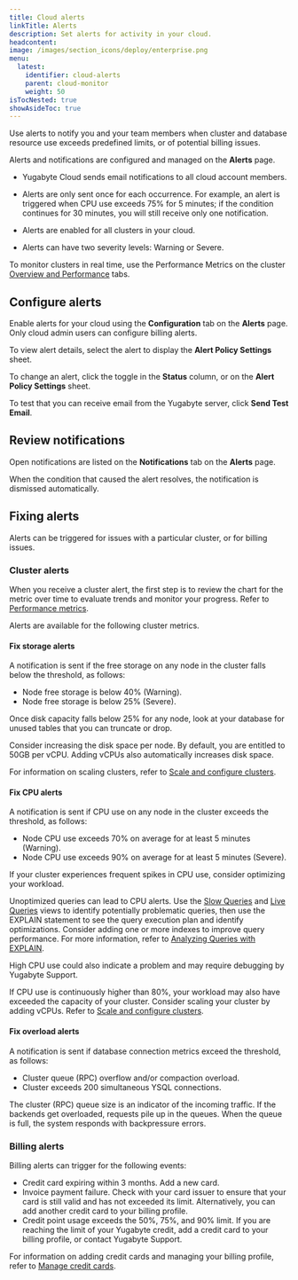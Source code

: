 ```yaml
---
title: Cloud alerts
linkTitle: Alerts
description: Set alerts for activity in your cloud.
headcontent:
image: /images/section_icons/deploy/enterprise.png
menu:
  latest:
    identifier: cloud-alerts
    parent: cloud-monitor
    weight: 50
isTocNested: true
showAsideToc: true
---
```


Use alerts to notify you and your team members when cluster and database resource use exceeds predefined limits, or of potential billing issues.

Alerts and notifications are configured and managed on the **Alerts** page.

- Yugabyte Cloud sends email notifications to all cloud account members.

- Alerts are only sent once for each occurrence. For example, an alert is triggered when CPU use exceeds 75% for 5 minutes; if the condition continues for 30 minutes, you will still receive only one notification.

- Alerts are enabled for all clusters in your cloud.

- Alerts can have two severity levels: Warning or Severe.

To monitor clusters in real time, use the Performance Metrics on the cluster [Overview and Performance](../overview/) tabs.

## Configure alerts

Enable alerts for your cloud using the **Configuration** tab on the **Alerts** page. Only cloud admin users can configure billing alerts.

To view alert details, select the alert to display the **Alert Policy Settings** sheet.

To change an alert, click the toggle in the **Status** column, or on the **Alert Policy Settings** sheet.

To test that you can receive email from the Yugabyte server, click **Send Test Email**.

## Review notifications

Open notifications are listed on the **Notifications** tab on the **Alerts** page.

When the condition that caused the alert resolves, the notification is dismissed automatically.

## Fixing alerts

Alerts can be triggered for issues with a particular cluster, or for billing issues.

### Cluster alerts

When you receive a cluster alert, the first step is to review the chart for the metric over time to evaluate trends and monitor your progress. Refer to [Performance metrics](../overview/#performance-metrics).

Alerts are available for the following cluster metrics.

#### Fix storage alerts

A notification is sent if the free storage on any node in the cluster falls below the threshold, as follows:

- Node free storage is below 40% (Warning).
- Node free storage is below 25% (Severe).

Once disk capacity falls below 25% for any node, look at your database for unused tables that you can truncate or drop.

Consider increasing the disk space per node. By default, you are entitled to 50GB per vCPU. Adding vCPUs also automatically increases disk space.

For information on scaling clusters, refer to [Scale and configure clusters](../../cloud-clusters/configure-clusters/).

#### Fix CPU alerts

A notification is sent if CPU use on any node in the cluster exceeds the threshold, as follows:

- Node CPU use exceeds 70% on average for at least 5 minutes (Warning).
- Node CPU use exceeds 90% on average for at least 5 minutes (Severe).

If your cluster experiences frequent spikes in CPU use, consider optimizing your workload.

Unoptimized queries can lead to CPU alerts. Use the [Slow Queries](../cloud-queries-slow/) and [Live Queries](../cloud-queries-live/) views to identify potentially problematic queries, then use the EXPLAIN statement to see the query execution plan and identify optimizations. Consider adding one or more indexes to improve query performance. For more information, refer to [Analyzing Queries with EXPLAIN](../../../explore/query-1-performance/explain-analyze/).

High CPU use could also indicate a problem and may require debugging by Yugabyte Support.

If CPU use is continuously higher than 80%, your workload may also have exceeded the capacity of your cluster. Consider scaling your cluster by adding vCPUs. Refer to [Scale and configure clusters](../../cloud-clusters/configure-clusters/).

#### Fix overload alerts

A notification is sent if database connection metrics exceed the threshold, as follows:

- Cluster queue (RPC) overflow and/or compaction overload.
- Cluster exceeds 200 simultaneous YSQL connections.

The cluster (RPC) queue size is an indicator of the incoming traffic. If the backends get overloaded, requests pile up in the queues. When the queue is full, the system responds with backpressure errors.

### Billing alerts

Billing alerts can trigger for the following events:

- Credit card expiring within 3 months. Add a new card.
- Invoice payment failure. Check with your card issuer to ensure that your card is still valid and has not exceeded its limit. Alternatively, you can add another credit card to your billing profile.
- Credit point usage exceeds the 50%, 75%, and 90% limit. If you are reaching the limit of your Yugabyte credit, add a credit card to your billing profile, or contact Yugabyte Support.

For information on adding credit cards and managing your billing profile, refer to [Manage credit cards](../../cloud-admin/cloud-billing-profile/).
